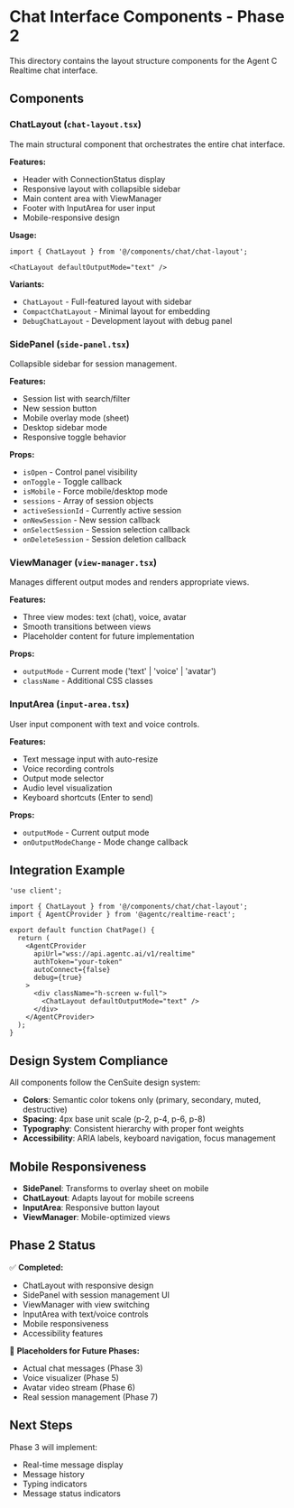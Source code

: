 # Chat Interface Components - Phase 2

This directory contains the layout structure components for the Agent C Realtime chat interface.

## Components

### ChatLayout (`chat-layout.tsx`)
The main structural component that orchestrates the entire chat interface.

**Features:**
- Header with ConnectionStatus display
- Responsive layout with collapsible sidebar
- Main content area with ViewManager
- Footer with InputArea for user input
- Mobile-responsive design

**Usage:**
```tsx
import { ChatLayout } from '@/components/chat/chat-layout';

<ChatLayout defaultOutputMode="text" />
```

**Variants:**
- `ChatLayout` - Full-featured layout with sidebar
- `CompactChatLayout` - Minimal layout for embedding
- `DebugChatLayout` - Development layout with debug panel

### SidePanel (`side-panel.tsx`)
Collapsible sidebar for session management.

**Features:**
- Session list with search/filter
- New session button
- Mobile overlay mode (sheet) 
- Desktop sidebar mode
- Responsive toggle behavior

**Props:**
- `isOpen` - Control panel visibility
- `onToggle` - Toggle callback
- `isMobile` - Force mobile/desktop mode
- `sessions` - Array of session objects
- `activeSessionId` - Currently active session
- `onNewSession` - New session callback
- `onSelectSession` - Session selection callback
- `onDeleteSession` - Session deletion callback

### ViewManager (`view-manager.tsx`)
Manages different output modes and renders appropriate views.

**Features:**
- Three view modes: text (chat), voice, avatar
- Smooth transitions between views
- Placeholder content for future implementation

**Props:**
- `outputMode` - Current mode ('text' | 'voice' | 'avatar')
- `className` - Additional CSS classes

### InputArea (`input-area.tsx`)
User input component with text and voice controls.

**Features:**
- Text message input with auto-resize
- Voice recording controls
- Output mode selector
- Audio level visualization
- Keyboard shortcuts (Enter to send)

**Props:**
- `outputMode` - Current output mode
- `onOutputModeChange` - Mode change callback

## Integration Example

```tsx
'use client';

import { ChatLayout } from '@/components/chat/chat-layout';
import { AgentCProvider } from '@agentc/realtime-react';

export default function ChatPage() {
  return (
    <AgentCProvider 
      apiUrl="wss://api.agentc.ai/v1/realtime"
      authToken="your-token"
      autoConnect={false}
      debug={true}
    >
      <div className="h-screen w-full">
        <ChatLayout defaultOutputMode="text" />
      </div>
    </AgentCProvider>
  );
}
```

## Design System Compliance

All components follow the CenSuite design system:
- **Colors**: Semantic color tokens only (primary, secondary, muted, destructive)
- **Spacing**: 4px base unit scale (p-2, p-4, p-6, p-8)
- **Typography**: Consistent hierarchy with proper font weights
- **Accessibility**: ARIA labels, keyboard navigation, focus management

## Mobile Responsiveness

- **SidePanel**: Transforms to overlay sheet on mobile
- **ChatLayout**: Adapts layout for mobile screens
- **InputArea**: Responsive button layout
- **ViewManager**: Mobile-optimized views

## Phase 2 Status

✅ **Completed:**
- ChatLayout with responsive design
- SidePanel with session management UI
- ViewManager with view switching
- InputArea with text/voice controls
- Mobile responsiveness
- Accessibility features

🔄 **Placeholders for Future Phases:**
- Actual chat messages (Phase 3)
- Voice visualizer (Phase 5)
- Avatar video stream (Phase 6)
- Real session management (Phase 7)

## Next Steps

Phase 3 will implement:
- Real-time message display
- Message history
- Typing indicators
- Message status indicators